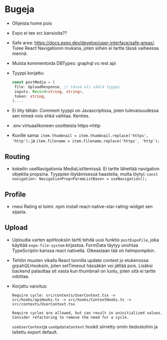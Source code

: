 # Bugeja

- Ohjeista home pois
- Expo ei tee src kansioita??
- Safe area: <https://docs.expo.dev/develop/user-interface/safe-areas/>. Tulee React Navigationin mukana, joten siihen ei tartte tässä vaiheessa mennä.
- Muista kommentoida DBTypes: graphql vs rest api
- Tyyppi korjattu:

  ```typescript
  const postMedia = (
   file: UploadResponse, // tässä oli väärä tyyppi
   inputs: Record<string, string>,
   token: string,
  )....
  ```

- Ei liity tähän: Comment tyyppi on Javascriptissa, joten tulevaisuudessa sen nimeä vois ehkä vaihtaa. Kenties.
- .env virtuaalikoneen osoitteista https->http
- Kuville sama: `item.thumbnail = item.thumbnail.replace('https', 'http');` ja `item.filename = item.filename.replace('https', 'http');`

## Routing

- kokeilin useNavigationia MediaListItemissä. Ei tartte lähettää navigation objektia propsina. Tyyppien löytämisessä haasteita, mutta löytyi: `const navigation: NavigationProp<ParamListBase> = useNavigation();`

## Profile

- rneui Rating ei toimi. npm install react-native-star-rating-widget sen sijasta.

## Upload

- Uploudia varten apiHooksiin tartti tehdä uusi funktio `postExpoFile`, joka käyttää `expo-file-system` kirjastoa. FormData täytyy unohtaa TypeScriptin kanssa react nativella. Oikeastaan tää on helmpompikin.

- Tehtiin muuten vikalla React tunnilla update context jo etukenossa grpahQLHooksiin, joten setTimeout hässäkän voi jättää pois. Lisäksi backend palauttaa sit vasta kun thumbnail on luotu, joten sitä ei tartte odottaa.

- Korjattu varoitus:

  ```text
  Require cycle: src/contexts/UserContext.tsx -> src/hooks/apiHooks.ts -> src/hooks/ContextHooks.ts -> src/contexts/UserContext.tsx

  Require cycles are allowed, but can result in uninitialized values. Consider refactoring to remove the need for a cycle.
  ```

  `useUserContext`ja `useUpdateContext` hookit siirretty omiin tiedostoihin ja laitettu export default.
